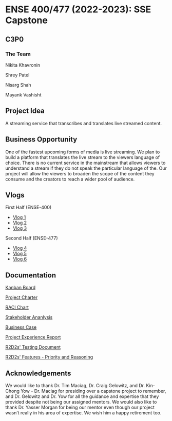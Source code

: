 # ENSE 400/477 (2022-2023): SSE Capstone
## C3P0
### The Team
Nikita Khavronin

Shrey Patel

Nisarg Shah

Mayank Vashisht

## Project Idea
A streaming service that transcribes and translates live streamed content.

## Business Opportunity
One of the fastest upcoming forms of media is live streaming. We plan to build a platform that translates the live stream to the viewers language of choice. There is no current service in the mainstream that allows viewers to understand a stream if they do not speak the particular language of the. Our project will allow the viewers to broaden the scope of the content they consume and the creators to reach a wider pool of audience.

## Vlogs
First Half (ENSE-400)
- [Vlog 1](https://www.youtube.com/watch?v=ySCMK_X2kSI)
- [Vlog 2](https://www.youtube.com/watch?v=exxFPSQBN8A)
- [Vlog 3](https://www.youtube.com/watch?v=YQZZ8GMOSbo)

Second Half (ENSE-477)
- [Vlog 4](https://www.youtube.com/watch?v=cDf5_acQg-8)
- [Vlog 5](https://www.youtube.com/watch?v=57lo3tUD2xU)
- [Vlog 6](https://www.youtube.com/watch?v=Z3nGbpXTjcM)

## Documentation
[Kanban Board](https://trello.com/invite/b/tKye6Y4b/937651087bfdb46f3234beac003e7a32/kanban-template)

[Project Charter](https://github.com/khavrks/Capstone_R2D2_reunited/blob/main/Documentation/R2D2's%20Project%20Charter.docx)

[RACI Chart](https://github.com/khavrks/Capstone_R2D2_reunited/blob/main/Documentation/R2D2's%20RACI%20Chart%20(Updated).docx)

[Stakeholder Ananlysis](https://github.com/khavrks/Capstone_R2D2_reunited/blob/main/Documentation/R2D2's%20Stakeholder%20Analysis.docx)

[Business Case](https://github.com/khavrks/Capstone_R2D2_reunited/blob/main/Documentation/R2D2s%20Reunited's%20Business%20Case.docx)

[Project Experience Report](https://1drv.ms/w/s!AiMUF9w9zosAiJAL8iPFxeQaVDQNQQ?e=dn1UnG)

[R2D2s' Testing Document](https://1drv.ms/w/s!AiMUF9w9zosAiJAc-kVda-goSvfFKw?e=gkK5wy)

[R2D2s' Features - Priority and Reasoning](https://1drv.ms/w/s!AiMUF9w9zosAiJAi6Ynw9eZ_DDPQYg?e=3kqmai)

## Acknowledgements
We would like to thank Dr. Tim Maciag, Dr. Craig Gelowitz, and Dr. Kin-Chong Yow - Dr. Maciag for presiding over a capstone project to remember, and Dr. Gelowitz and Dr. Yow for all the guidance and expertise that they provided despite not being our assigned mentors. We would also like to thank Dr. Yasser Morgan for being our mentor even though our project wasn’t really in his area of expertise. We wish him a happy retirement too.
